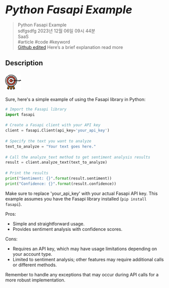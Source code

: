 # **<span style="font-size: 35px; font-style: italic;">Python Fasapi Example</span>**

>Python Fasapi Example  
> sdfgsdfg 2023년 12월 06일 09시 44분  
SaaS  
#article #code #keyword  
[Github edited](https://github.com/d10000usd/WebDocuments/tree/main/public/md/Gpt "깃허브")
Here’s a brief explanation read more
## Description  



###  <img src="https://raw.githubusercontent.com/d10000usd/WebDocuments/main/public/icon/Team/40-goal.svg" width="50" height="50" />   

  Sure, here's a simple example of using the Fasapi library in Python:

```python
# Import the Fasapi library
import fasapi

# Create a Fasapi client with your API key
client = fasapi.Client(api_key='your_api_key')

# Specify the text you want to analyze
text_to_analyze = "Your text goes here."

# Call the analyze_text method to get sentiment analysis results
result = client.analyze_text(text_to_analyze)

# Print the results
print("Sentiment: {}".format(result.sentiment))
print("Confidence: {}".format(result.confidence))
```

Make sure to replace 'your_api_key' with your actual Fasapi API key. This example assumes you have the Fasapi library installed (`pip install fasapi`).

Pros:
- Simple and straightforward usage.
- Provides sentiment analysis with confidence scores.

Cons:
- Requires an API key, which may have usage limitations depending on your account type.
- Limited to sentiment analysis; other features may require additional calls or different methods.

Remember to handle any exceptions that may occur during API calls for a more robust implementation.
